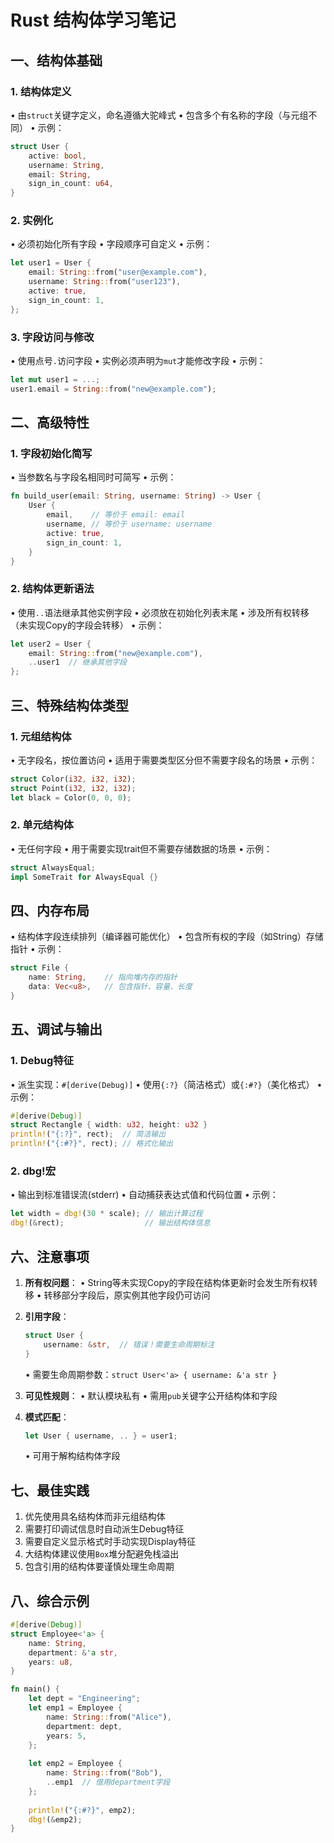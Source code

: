 # Rust 结构体学习笔记

## 一、结构体基础
### 1. 结构体定义
• 由`struct`关键字定义，命名遵循大驼峰式
• 包含多个有名称的字段（与元组不同）
• 示例：
  ```rust
  struct User {
      active: bool,
      username: String,
      email: String,
      sign_in_count: u64,
  }
  ```

### 2. 实例化
• 必须初始化所有字段
• 字段顺序可自定义
• 示例：
  ```rust
  let user1 = User {
      email: String::from("user@example.com"),
      username: String::from("user123"),
      active: true,
      sign_in_count: 1,
  };
  ```

### 3. 字段访问与修改
• 使用点号`.`访问字段
• 实例必须声明为`mut`才能修改字段
• 示例：
  ```rust
  let mut user1 = ...;
  user1.email = String::from("new@example.com");
  ```

## 二、高级特性
### 1. 字段初始化简写
• 当参数名与字段名相同时可简写
• 示例：
  ```rust
  fn build_user(email: String, username: String) -> User {
      User {
          email,    // 等价于 email: email
          username, // 等价于 username: username
          active: true,
          sign_in_count: 1,
      }
  }
  ```

### 2. 结构体更新语法
• 使用`..`语法继承其他实例字段
• 必须放在初始化列表末尾
• 涉及所有权转移（未实现Copy的字段会转移）
• 示例：
  ```rust
  let user2 = User {
      email: String::from("new@example.com"),
      ..user1  // 继承其他字段
  };
  ```

## 三、特殊结构体类型
### 1. 元组结构体
• 无字段名，按位置访问
• 适用于需要类型区分但不需要字段名的场景
• 示例：
  ```rust
  struct Color(i32, i32, i32);
  struct Point(i32, i32, i32);
  let black = Color(0, 0, 0);
  ```

### 2. 单元结构体
• 无任何字段
• 用于需要实现trait但不需要存储数据的场景
• 示例：
  ```rust
  struct AlwaysEqual;
  impl SomeTrait for AlwaysEqual {}
  ```

## 四、内存布局
• 结构体字段连续排列（编译器可能优化）
• 包含所有权的字段（如String）存储指针
• 示例：
  ```rust
  struct File {
      name: String,    // 指向堆内存的指针
      data: Vec<u8>,   // 包含指针、容量、长度
  }
  ```

## 五、调试与输出
### 1. Debug特征
• 派生实现：`#[derive(Debug)]`
• 使用`{:?}`（简洁格式）或`{:#?}`（美化格式）
• 示例：
  ```rust
  #[derive(Debug)]
  struct Rectangle { width: u32, height: u32 }
  println!("{:?}", rect);  // 简洁输出
  println!("{:#?}", rect); // 格式化输出
  ```

### 2. dbg!宏
• 输出到标准错误流(stderr)
• 自动捕获表达式值和代码位置
• 示例：
  ```rust
  let width = dbg!(30 * scale); // 输出计算过程
  dbg!(&rect);                  // 输出结构体信息
  ```

## 六、注意事项
1. **所有权问题**：
   • String等未实现Copy的字段在结构体更新时会发生所有权转移
   • 转移部分字段后，原实例其他字段仍可访问

2. **引用字段**：
   ```rust
   struct User {
       username: &str,  // 错误！需要生命周期标注
   }
   ```
   • 需要生命周期参数：`struct User<'a> { username: &'a str }`

3. **可见性规则**：
   • 默认模块私有
   • 需用`pub`关键字公开结构体和字段

4. **模式匹配**：
   ```rust
   let User { username, .. } = user1;
   ```
   • 可用于解构结构体字段

## 七、最佳实践
1. 优先使用具名结构体而非元组结构体
2. 需要打印调试信息时自动派生Debug特征
3. 需要自定义显示格式时手动实现Display特征
4. 大结构体建议使用`Box`堆分配避免栈溢出
5. 包含引用的结构体要谨慎处理生命周期

## 八、综合示例
```rust
#[derive(Debug)]
struct Employee<'a> {
    name: String,
    department: &'a str,
    years: u8,
}

fn main() {
    let dept = "Engineering";
    let emp1 = Employee {
        name: String::from("Alice"),
        department: dept,
        years: 5,
    };
    
    let emp2 = Employee {
        name: String::from("Bob"),
        ..emp1  // 借用department字段
    };
    
    println!("{:#?}", emp2);
    dbg!(&emp2);
}
```